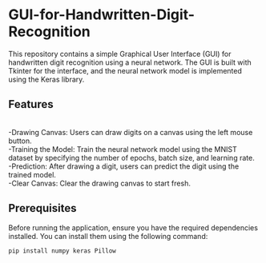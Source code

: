 # GUI-for-Handwritten-Digit-Recognition
This repository contains a simple Graphical User Interface (GUI) for handwritten digit recognition using a neural network. The GUI is built with Tkinter for the interface, and the neural network model is implemented using the Keras library.

## Features
<br> -Drawing Canvas: Users can draw digits on a canvas using the left mouse button.
<br> -Training the Model: Train the neural network model using the MNIST dataset by specifying the number of epochs, batch size, and learning rate.
<br> -Prediction: After drawing a digit, users can predict the digit using the trained model.
<br> -Clear Canvas: Clear the drawing canvas to start fresh.

## Prerequisites
Before running the application, ensure you have the required dependencies installed. You can install them using the following command:

```bash
pip install numpy keras Pillow
```
